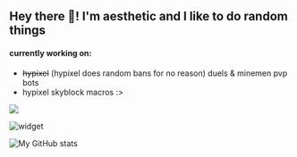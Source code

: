 ## Hey there 👋! I'm aesthetic and I like to do random things  
  
#### currently working on:

- ~~hypixel~~ (hypixel does random bans for no reason) duels & minemen pvp bots  
- hypixel skyblock macros :>  

![](https://komarev.com/ghpvc/?username=aesthetic0001)

![widget](https://discord.c99.nl/widget/theme-2/575109908169752577.png) 

![My GitHub stats](https://github-readme-stats.vercel.app/api?username=aesthetic0001&count_private=true) 
